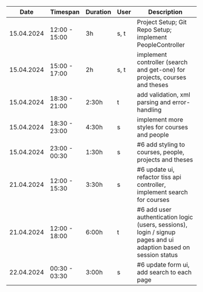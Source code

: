 | Date        | Timespan      | Duration | User | Description                                                                                                                                          |
|-------------|---------------|----------|------|------------------------------------------------------------------------------------------------------------------------------------------------------|
| 15.04.2024  | 12:00 - 15:00 | 3h       | s, t | Project Setup; Git Repo Setup; implement PeopleController                                                                                            |
| 15.04.2024  | 15:00 - 17:00 | 2h       | s, t | implement controller (search and get-one) for projects, courses and theses                                                                           |
| 15.04.2024  | 18:30 - 21:00 | 2:30h    | t    | add validation, xml parsing and error-handling                                                                                                       |
| 15.04.2024  | 18:30 - 23:00 | 4:30h    | s    | implement more styles for courses and people                                                                                                         |
| 15.04.2024  | 23:00 - 00:30 | 1:30h    | s    | #6 add styling to courses, people, projects and theses                                                                                               |
| 21.04.2024  | 12:00 - 15:30 | 3:30h    | s    | #6 update ui, refactor tiss api controller, implement search for courses                                                                             |
| 21.04.2024  | 12:00 - 18:00 | 6:00h    | t    | #6 add user authentication logic (users, sessions), login / signup pages and ui adaption based on session status                                     |
| 22.04.2024  | 00:30 - 03:30 | 3:00h    | s    | #6 update form ui, add search to each page                                                                                                           |
